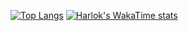 <!--[![Anurag's github stats](https://github-readme-stats.vercel.app/api?username=BLINK-ONCE&show_icons=true&theme=onedark)](https://github.com/anuraghazra/github-readme-stats)-->
[![Top Langs](https://github-readme-stats.vercel.app/api/top-langs/?username=BLINK-ONCE&layout=pie&show_icons=true&theme=onedark)](https://github.com/anuraghazra/github-readme-stats)
[![Harlok's WakaTime stats](https://github-readme-stats.vercel.app/api/wakatime?username=BLINK_ONCE)](https://github.com/anuraghazra/github-readme-stats)
